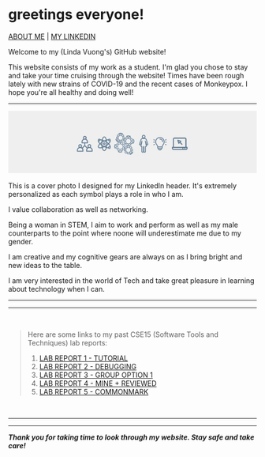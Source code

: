 # **greetings everyone!**

[ABOUT ME](https://lhvuong11.github.io/lhvuong/about-me)       |
[MY LINKEDIN](https://www.linkedin.com/in/linda-vuong-3664821ba/) 

Welcome to my (Linda Vuong's) GitHub website! 

This website consists of my work as a student. I'm glad you chose to stay and take your time cruising through the website! Times have been rough lately with new strains of COVID-19 and the recent cases of Monkeypox. I hope you're all healthy and doing well!
  
  --- 
  ![Image](linkedin.jpg)

This is a cover photo I designed for my LinkedIn header. It's extremely personalized as each symbol plays a role in who I am.

I value collaboration as well as networking. 

Being a woman in STEM, I aim to work and perform as well as my male counterparts to the point where noone will underestimate me due to my gender.

I am creative and my cognitive gears are always on as I bring bright and new ideas to the table.

I am very interested in the world of Tech and take great pleasure in learning about technology when I can.

  --- 
  ---

  &nbsp;
  
  > Here are some links to my past CSE15 (Software Tools and Techniques) lab reports: 
  >  1. [LAB REPORT 1 - TUTORIAL ](https://lhvuong11.github.io/lhvuong/lab-report-1-week-2.html)
  > 2. [LAB REPORT 2 - DEBUGGING ](https://lhvuong11.github.io/lhvuong/lab-report-2-week-4.html)
  > 3. [LAB REPORT 3 - GROUP OPTION 1 ](https://lhvuong11.github.io/lhvuong/lab-report-3-week-6.html)
  > 4. [LAB REPORT 4 - MINE + REVIEWED ](https://lhvuong11.github.io/lhvuong/lab-report-4-week-8.html)
  > 5. [LAB REPORT 5 - COMMONMARK](https://lhvuong11.github.io/lhvuong/lab-report-5-week-10.html)

  &nbsp;

--- 
---

***Thank you for taking time to look through my website. Stay safe and take care!***